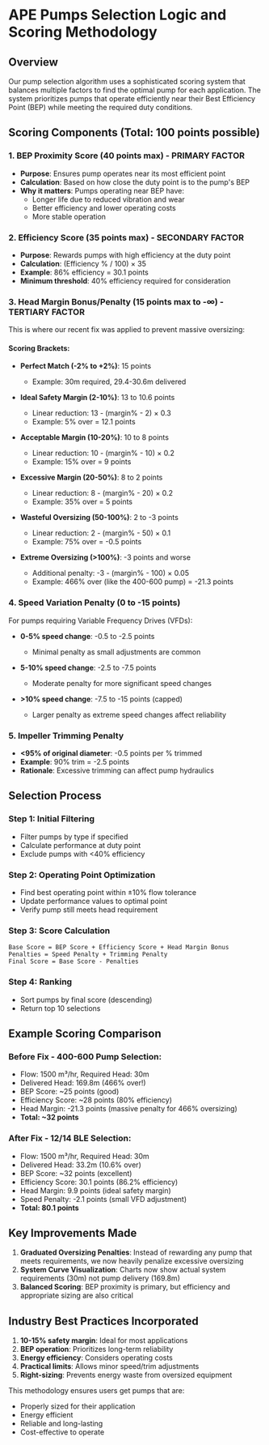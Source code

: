 # APE Pumps Selection Logic and Scoring Methodology

## Overview
Our pump selection algorithm uses a sophisticated scoring system that balances multiple factors to find the optimal pump for each application. The system prioritizes pumps that operate efficiently near their Best Efficiency Point (BEP) while meeting the required duty conditions.

## Scoring Components (Total: 100 points possible)

### 1. BEP Proximity Score (40 points max) - PRIMARY FACTOR
- **Purpose**: Ensures pump operates near its most efficient point
- **Calculation**: Based on how close the duty point is to the pump's BEP
- **Why it matters**: Pumps operating near BEP have:
  - Longer life due to reduced vibration and wear
  - Better efficiency and lower operating costs
  - More stable operation

### 2. Efficiency Score (35 points max) - SECONDARY FACTOR
- **Purpose**: Rewards pumps with high efficiency at the duty point
- **Calculation**: (Efficiency % / 100) × 35
- **Example**: 86% efficiency = 30.1 points
- **Minimum threshold**: 40% efficiency required for consideration

### 3. Head Margin Bonus/Penalty (15 points max to -∞) - TERTIARY FACTOR
This is where our recent fix was applied to prevent massive oversizing:

#### Scoring Brackets:
- **Perfect Match (-2% to +2%)**: 15 points
  - Example: 30m required, 29.4-30.6m delivered
  
- **Ideal Safety Margin (2-10%)**: 13 to 10.6 points
  - Linear reduction: 13 - (margin% - 2) × 0.3
  - Example: 5% over = 12.1 points
  
- **Acceptable Margin (10-20%)**: 10 to 8 points
  - Linear reduction: 10 - (margin% - 10) × 0.2
  - Example: 15% over = 9 points
  
- **Excessive Margin (20-50%)**: 8 to 2 points
  - Linear reduction: 8 - (margin% - 20) × 0.2
  - Example: 35% over = 5 points
  
- **Wasteful Oversizing (50-100%)**: 2 to -3 points
  - Linear reduction: 2 - (margin% - 50) × 0.1
  - Example: 75% over = -0.5 points
  
- **Extreme Oversizing (>100%)**: -3 points and worse
  - Additional penalty: -3 - (margin% - 100) × 0.05
  - Example: 466% over (like the 400-600 pump) = -21.3 points

### 4. Speed Variation Penalty (0 to -15 points)
For pumps requiring Variable Frequency Drives (VFDs):

- **0-5% speed change**: -0.5 to -2.5 points
  - Minimal penalty as small adjustments are common
  
- **5-10% speed change**: -2.5 to -7.5 points
  - Moderate penalty for more significant speed changes
  
- **>10% speed change**: -7.5 to -15 points (capped)
  - Larger penalty as extreme speed changes affect reliability

### 5. Impeller Trimming Penalty
- **<95% of original diameter**: -0.5 points per % trimmed
- **Example**: 90% trim = -2.5 points
- **Rationale**: Excessive trimming can affect pump hydraulics

## Selection Process

### Step 1: Initial Filtering
- Filter pumps by type if specified
- Calculate performance at duty point
- Exclude pumps with <40% efficiency

### Step 2: Operating Point Optimization
- Find best operating point within ±10% flow tolerance
- Update performance values to optimal point
- Verify pump still meets head requirement

### Step 3: Score Calculation
```
Base Score = BEP Score + Efficiency Score + Head Margin Bonus
Penalties = Speed Penalty + Trimming Penalty
Final Score = Base Score - Penalties
```

### Step 4: Ranking
- Sort pumps by final score (descending)
- Return top 10 selections

## Example Scoring Comparison

### Before Fix - 400-600 Pump Selection:
- Flow: 1500 m³/hr, Required Head: 30m
- Delivered Head: 169.8m (466% over!)
- BEP Score: ~25 points (good)
- Efficiency Score: ~28 points (80% efficiency)
- Head Margin: -21.3 points (massive penalty for 466% oversizing)
- **Total: ~32 points**

### After Fix - 12/14 BLE Selection:
- Flow: 1500 m³/hr, Required Head: 30m
- Delivered Head: 33.2m (10.6% over)
- BEP Score: ~32 points (excellent)
- Efficiency Score: 30.1 points (86.2% efficiency)
- Head Margin: 9.9 points (ideal safety margin)
- Speed Penalty: -2.1 points (small VFD adjustment)
- **Total: 80.1 points**

## Key Improvements Made

1. **Graduated Oversizing Penalties**: Instead of rewarding any pump that meets requirements, we now heavily penalize excessive oversizing
2. **System Curve Visualization**: Charts now show actual system requirements (30m) not pump delivery (169.8m)
3. **Balanced Scoring**: BEP proximity is primary, but efficiency and appropriate sizing are also critical

## Industry Best Practices Incorporated

1. **10-15% safety margin**: Ideal for most applications
2. **BEP operation**: Prioritizes long-term reliability
3. **Energy efficiency**: Considers operating costs
4. **Practical limits**: Allows minor speed/trim adjustments
5. **Right-sizing**: Prevents energy waste from oversized equipment

This methodology ensures users get pumps that are:
- Properly sized for their application
- Energy efficient
- Reliable and long-lasting
- Cost-effective to operate
